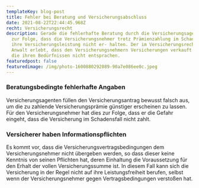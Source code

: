 ```yaml
---
templateKey: blog-post
title: Fehler bei Beratung und Versicherungsabschluss
date: 2021-08-22T22:44:45.968Z
recht: Versicherungsrecht
description: Gerade die fehlerhafte Beratung durch die Versicherungsagenten hat
  zur Folge, dass die Versicherungsnehmer trotz Prämienzahlung im Schadensfall
  ihre Versicherungsleistung nicht er- halten. Der im Versicherungsrecht tätige
  Anwalt erlebt, dass den Versicherungsnehmern Versicherungen verkauft wurden,
  die ihren Bedürfnissen nicht entsprachen.
featuredpost: false
featuredimage: /img/photo-1600880292089-90a7e086ee0c.jpeg
---
```

### Beratungsbedingte fehlerhafte Angaben

Versicherungsagenten füllen den Versicherungsantrag bewusst falsch aus, um die zu zahlende Versicherungsprämie günstiger erscheinen zu lassen. Für den Versicherungsnehmer hat dies zur Folge, dass er die Gefahr eingeht, dass die Versicherung im Schadensfall nicht zahlt.

### Versicherer haben Informationspflichten

Es kommt vor, dass die Versicherungsvertragsbedingungen dem Versicherungsnehmer nicht übergeben werden, so dass dieser keine Kenntnis von seinen Pflichten hat, deren Einhaltung die Voraussetzung für den Erhalt der vollen Versicherungssumme ist. In diesem Fall kann sich die Versicherung in der Regel nicht auf ihre Leistungsfreiheit berufen, selbst wenn der Versicherungsnehmer gegen Vertragsbedingungen verstoßen hat.